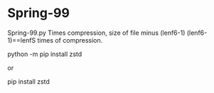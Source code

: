 # Spring-99
Spring-99.py
Times compression, size of  file minus (lenf6-1) (lenf6-1)==lenfS times of compression.

python -m pip install zstd

or

pip install zstd
